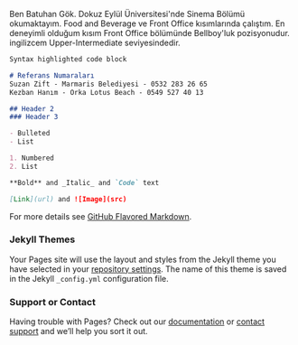 


   Ben Batuhan Gök. Dokuz Eylül Üniversitesi'nde Sinema Bölümü okumaktayım. Food and Beverage ve Front Office kısımlarında çalıştım. En deneyimli olduğum kısım Front Office bölümünde Bellboy'luk pozisyonudur. ingilizcem Upper-Intermediate seviyesindedir. 

```markdown
Syntax highlighted code block

# Referans Numaraları
Suzan Zift - Marmaris Belediyesi - 0532 283 26 65
Kezban Hanım - Orka Lotus Beach - 0549 527 40 13

## Header 2
### Header 3

- Bulleted
- List

1. Numbered
2. List

**Bold** and _Italic_ and `Code` text

[Link](url) and ![Image](src)
```

For more details see [GitHub Flavored Markdown](https://guides.github.com/features/mastering-markdown/).

### Jekyll Themes

Your Pages site will use the layout and styles from the Jekyll theme you have selected in your [repository settings](https://github.com/BatuhanGok/BatuhanGok.github.io/settings/pages). The name of this theme is saved in the Jekyll `_config.yml` configuration file.

### Support or Contact

Having trouble with Pages? Check out our [documentation](https://docs.github.com/categories/github-pages-basics/) or [contact support](https://support.github.com/contact) and we’ll help you sort it out.
